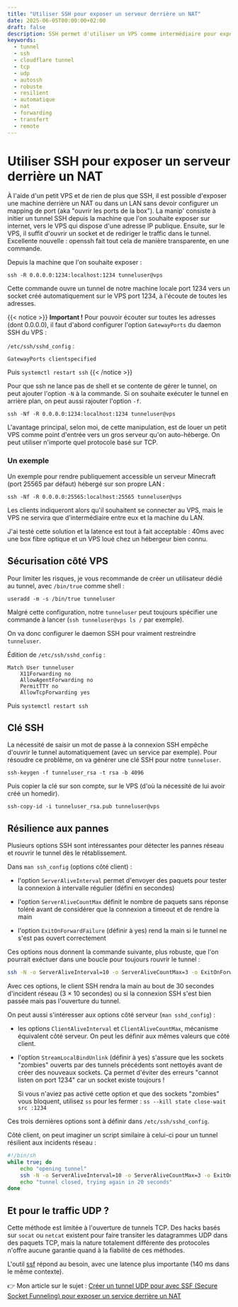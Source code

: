 ```yaml
---
title: "Utiliser SSH pour exposer un serveur derrière un NAT"
date: 2025-06-05T00:00:00+02:00
draft: false
description: SSH permet d'utiliser un VPS comme intermédiaire pour exposer une machine de votre LAN sur Internet
keywords:
  - tunnel
  - ssh
  - cloudflare tunnel
  - tcp
  - udp
  - autossh
  - robuste
  - resilient
  - automatique
  - nat
  - forwarding
  - transfert
  - remote
---
```

# Utiliser SSH pour exposer un serveur derrière un NAT

À l'aide d'un petit VPS et de rien de plus que SSH, il est possible d'exposer une machine derrière un NAT ou dans un LAN sans devoir configurer un mapping de port (aka "ouvrir les ports de la box").
La manip' consiste à initier un tunnel SSH depuis la machine que l'on souhaite exposer sur internet, vers le VPS qui dispose d'une adresse IP publique.
Ensuite, sur le VPS, il suffit d'ouvrir un socket et de rediriger le traffic dans le tunnel.
Excellente nouvelle : openssh fait tout cela de manière transparente, en une commande.

Depuis la machine que l'on souhaite exposer :

```
ssh -R 0.0.0.0:1234:localhost:1234 tunneluser@vps
```

Cette commande ouvre un tunnel de notre machine locale port 1234 vers un socket créé automatiquement sur le VPS port 1234, à l'écoute de toutes les adresses.

{{< notice >}}
**Important !** Pour pouvoir écouter sur toutes les adresses (dont 0.0.0.0), il faut d'abord configurer l'option `GatewayPorts` du daemon SSH du VPS :

`/etc/ssh/sshd_config` :

```
GatewayPorts clientspecified
```

Puis `systemctl restart ssh`
{{< /notice >}}

Pour que ssh ne lance pas de shell et se contente de gérer le tunnel, on peut ajouter l'option `-N` à la commande.
Si on souhaite exécuter le tunnel en arrière plan, on peut aussi rajouter l'option `-f`.

```
ssh -Nf -R 0.0.0.0:1234:localhost:1234 tunneluser@vps
```

L'avantage principal, selon moi, de cette manipulation, est de louer un petit VPS comme point d'entrée vers un gros serveur qu'on auto-héberge.
On peut utiliser n'importe quel protocole basé sur TCP.

### Un exemple

Un exemple pour rendre publiquement accessible un serveur Minecraft (port 25565 par défaut) hébergé sur son propre LAN :

```
ssh -Nf -R 0.0.0.0:25565:localhost:25565 tunneluser@vps
```

Les clients indiqueront alors qu'il souhaitent se connecter au VPS, mais le VPS ne servira que d'intermédiaire entre eux et la machine du LAN.

J'ai testé cette solution et la latence est tout à fait acceptable : 40ms avec une box fibre optique et un VPS loué chez un hébergeur bien connu.

## Sécurisation côté VPS

Pour limiter les risques, je vous recommande de créer un utilisateur dédié au tunnel, avec `/bin/true` comme shell :

```
useradd -m -s /bin/true tunneluser
```

Malgré cette configuration, notre `tunneluser` peut toujours spécifier une commande à lancer (`ssh tunneluser@vps ls /` par exemple).

On va donc configurer le daemon SSH pour vraiment restreindre `tunneluser`.

Édition de `/etc/ssh/sshd_config` :

```
Match User tunneluser
	X11Forwarding no
	AllowAgentForwarding no
	PermitTTY no
	AllowTcpForwarding yes
```

Puis `systemctl restart ssh`

## Clé SSH

La nécessité de saisir un mot de passe à la connexion SSH empêche d'ouvrir le tunnel automatiquement (avec un service par exemple).
Pour résoudre ce problème, on va générer une clé SSH pour notre `tunneluser`.

```
ssh-keygen -f tunneluser_rsa -t rsa -b 4096
```

Puis copier la clé sur son compte, sur le VPS (d'où la nécessité de lui avoir créé un homedir).

```
ssh-copy-id -i tunneluser_rsa.pub tunneluser@vps
```

## Résilience aux pannes

Plusieurs options SSH sont intéressantes pour détecter les pannes réseau et rouvrir le tunnel dès le rétablissement.

Dans `man ssh_config` (options côté client) :

- l'option `ServerAliveInterval` permet d'envoyer des paquets pour tester la connexion à intervalle régulier (défini en secondes)

- l'option `ServerAliveCountMax` définit le nombre de paquets sans réponse toléré avant de considérer que la connexion a timeout et de rendre la main

- l'option `ExitOnForwardFailure` (définir à yes) rend la main si le tunnel ne s'est pas ouvert correctement

Ces options nous donnent la commande suivante, plus robuste, que l'on pourrait exéctuer dans une boucle pour toujours rouvrir le tunnel :

```sh
ssh -N -o ServerAliveInterval=10 -o ServerAliveCountMax=3 -o ExitOnForwardFailure=yes -R 0.0.0.0:1234:localhost:1234 tunneluser@vps
```

Avec ces options, le client SSH rendra la main au bout de 30 secondes d'incident réseau (3 × 10 secondes) ou si la connexion SSH s'est bien passée mais pas l'ouverture du tunnel.

On peut aussi s'intéresser aux options côté serveur (`man sshd_config`) :

- les options `ClientAliveInterval` et `ClientAliveCountMax`, mécanisme équivalent côté serveur.
  On peut les définir aux mêmes valeurs que côté client.

- l'option `StreamLocalBindUnlink` (définir à yes) s'assure que les sockets "zombies" ouverts par des tunnels précédents sont nettoyés avant de créer des nouveaux sockets.
  Ça permet d'éviter des erreurs "cannot listen on port 1234" car un socket existe toujours !

  Si vous n'aviez pas activé cette option et que des sockets "zombies" vous bloquent, utilisez `ss` pour les fermer : `ss --kill state close-wait src :1234`

Ces trois dernières options sont à définir dans `/etc/ssh/sshd_config`.

Côté client, on peut imaginer un script similaire à celui-ci pour un tunnel résilient aux incidents réseau :

```sh
#!/bin/sh
while true; do
    echo "opening tunnel"
    ssh -N -o ServerAliveInterval=10 -o ServerAliveCountMax=3 -o ExitOnForwardFailure=yes -R 0.0.0.0:1234:localhost:1234 tunneluser@vps
    echo "tunnel closed, trying again in 20 seconds"
done
```

## Et pour le traffic UDP ?

Cette méthode est limitée à l'ouverture de tunnels TCP.
Des hacks basés sur `socat` ou `netcat` existent pour faire transiter les datagrammes UDP dans des paquets TCP, mais la nature totalement différente des protocoles n'offre aucune garantie quand à la fiabilité de ces méthodes.

L'outil [ssf](https://securesocketfunneling.github.io/ssf/#home) répond au besoin, avec une latence plus importante (140 ms dans le même contexte).

👉 Mon article sur le sujet : [Créer un tunnel UDP pour avec SSF (Secure Socket Funneling) pour exposer un service derrière un NAT](/tunnel-udp-ssf)
